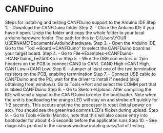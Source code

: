 # CANFDuino
Steps for installing and testing CANFDuino support to the Arduino IDE
Step 1. - Download the CANFDuino folder
Step 2. - Close the Arduino IDE if you have it open. Unzip the folder and copy the whole folder to your local arduino hardware folder. The path for this is: C:\Users\YOUR USERNAME\Documents\Arduino\hardware\.
Step 3. - Open the Arduino IDE, Go to the "Tool->Board->CANFDuino" to select the CANFDuino board as your target board.
Step 4. - Go to File->Examples->CANFDuino->CANFDuino_Test500Kb.ino
Step 5. - Wire the DB9 connectors or 2pin headers on the PCB to connect CAN0 to CAN1. CAN0 High->CAN1 High, CAN1 Low->CAN1 Low.
Step 6. - Jumper at least one of the two termination resistors on the PCB, enabling termnination
Step 7. - Connect USB cable to CANFDuino and the PC, wait for the driver to install if needed (skip obtaining from windows). Go to Tools->Port and select the COMM port that is labled CANFDuino
Step 8. - Go to Sketch->Upload. After compiling the IDE will send a signal to the CANFDuino to enter the bootloader. Note when the unit is bootloading the orange LED will stay on and strobe off quickly for 1-2 seconds. This occurs anytime the processor is reset (initial power on etc). 
You should see the green/red comms LED's flicker during upload.
Step 9. - Go to Tools->Serial Monitor, note that this will also cause entry into bootloader for about 4-5 seconds before the applicaton runs
Step 10. - See diagnostic printout in the comms window indating pass/fail of testing.

